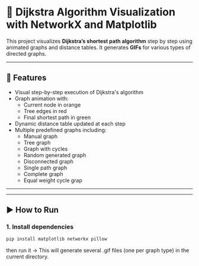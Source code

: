 # 🎥 Dijkstra Algorithm Visualization with NetworkX and Matplotlib

This project visualizes **Dijkstra’s shortest path algorithm** step by step using animated graphs and distance tables. It generates **GIFs** for various types of directed graphs.

---

## 📌 Features

- Visual step-by-step execution of Dijkstra's algorithm
- Graph animation with:
  - Current node in orange
  - Tree edges in red
  - Final shortest path in green
- Dynamic distance table updated at each step
- Multiple predefined graphs including:
  - Manual graph
  - Tree graph
  - Graph with cycles
  - Random generated graph
  - Disconnected graph
  - Single path graph
  - Complete graph
  - Equal weight cycle grap

---
---

## ▶️ How to Run

### 1. Install dependencies

```bash
pip install matplotlib networkx pillow
```
then run it 
-> This will generate several .gif files (one per graph type) in the current directory.


